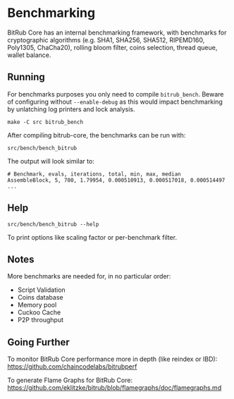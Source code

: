 Benchmarking
============

BitRub Core has an internal benchmarking framework, with benchmarks
for cryptographic algorithms (e.g. SHA1, SHA256, SHA512, RIPEMD160, Poly1305, ChaCha20), rolling bloom filter, coins selection,
thread queue, wallet balance.

Running
---------------------

For benchmarks purposes you only need to compile `bitrub_bench`. Beware of configuring without `--enable-debug` as this would impact
benchmarking by unlatching log printers and lock analysis.

    make -C src bitrub_bench

After compiling bitrub-core, the benchmarks can be run with:

    src/bench/bench_bitrub

The output will look similar to:
```
# Benchmark, evals, iterations, total, min, max, median
AssembleBlock, 5, 700, 1.79954, 0.000510913, 0.000517018, 0.000514497
...
```

Help
---------------------

    src/bench/bench_bitrub --help

To print options like scaling factor or per-benchmark filter.

Notes
---------------------
More benchmarks are needed for, in no particular order:
- Script Validation
- Coins database
- Memory pool
- Cuckoo Cache
- P2P throughput

Going Further
--------------------

To monitor BitRub Core performance more in depth (like reindex or IBD): https://github.com/chaincodelabs/bitrubperf

To generate Flame Graphs for BitRub Core: https://github.com/eklitzke/bitrub/blob/flamegraphs/doc/flamegraphs.md
